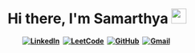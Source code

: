 <p>
  <h1 align="center"><b>Hi there, I'm Samarthya <img src="https://raw.githubusercontent.com/MartinHeinz/MartinHeinz/master/wave.gif" alt="" width="30"></h1>
</p>
<p align="center">
<a href="https://www.linkedin.com/in/samarthya-bararia-4b7338195/"><img src="https://img.shields.io/badge/linkedin-%230077B5.svg?&style=for-the-badge&logo=linkedin&logoColor=white" alt="LinkedIn" /></a>&nbsp;
<a href="https://leetcode.com/samarthya2301/"><img src="https://img.shields.io/badge/LeetCode-FFFFFF?style=for-the-badge&logo=leetcode&logoColor=black" alt="LeetCode" /></a>&nbsp;
<a href="https://github.com/samarthya2301"><img src="https://img.shields.io/badge/GitHub-000000?style=for-the-badge&logo=github&logoColor=white" alt="GitHub" /></a>&nbsp;
<a href="samarthya2301@gmail.com"><img src="https://img.shields.io/badge/Gmail-D32F2F?style=for-the-badge&logo=gmail&logoColor=FFCDD2" alt="Gmail" /></a>&nbsp;
</p>
